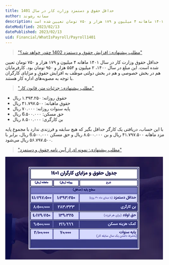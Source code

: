 ```yaml
---
title: حداقل حقوق و دستمزد وزارت کار در سال 1401
author: سمانه رشوند  
description: حداقل حقوق وزارت کار در سال ۱۴۰۱ ماهانه ۴ میلیون و ۱۷۹ هزار و ۷۵۰ تومان تعیین شده است. 
dateModified: 2023/02/13  
datePublished: 2023/02/13 
uid: Financial/WhatIsPayroll/Payroll1401
---
```


> ["مطلب پیشنهادی: افزایش حقوق و دستمزد 1402 چقدر خواهد شد؟"](https://www.hooshkar.com/Wiki/Payroll/Payroll1402)

حداقل حقوق وزارت کار در سال ۱۴۰۱ ماهانه ۴ میلیون و ۱۷۹ هزار و ۷۵۰ تومان تعیین شده است. این مبلغ در سال ۱۴۰۰، ۲ میلیون و ۵۵۴ هزار و ۹۵۰ تومان بود. کارفرمایان هم در بخش خصوصی و هم در بخش دولتی موظف به افزایش حقوق و مزایای کارگران با توجه به مصوبه‌های اداره کار هستند.

> ["مطلب پیشنهادی: جزئیات متن قانون کار"](https://rc.majlis.ir/fa/law/show/99612)


*   حقوق روزانه: ۱.۳۹۳.۲۵۰ ریال
*   حقوق ماهیانه: ۴۱.۷۹۷.۵۰۰ ریال
*   پایه سنوات روزانه: ۷۰.۰۰۰ ریال
*   حق مسکن: 6.۵۰۰.۰۰۰ ریال
*   بن کارگری: ۸.۵۰۰.۰۰۰ ریال

با این حساب، دریافتی یک کارگر حداقل بگیر که هیچ سابقه و فرزندی ندارد با مجموع پایه مزد ماهانه‌ ۴۱.۷۹۷.۵۰۰ ریال و بن ۸.۵۰۰.۰۰۰ ریال و حق مسکن 6.۵۰۰.۰۰۰ ریال، برابر با ۵۶.۷۹۷.۵۰۰ ریال می‌شود.


> ["مطلب پیشنهادی: نمونه ای از آیین نامه حقوق و دستمزد"](http://e30now.blogfa.com/post/101/%D8%A2%D8%A6%D9%8A%D9%86-%D9%86%D8%A7%D9%85%D9%87-%D8%AD%D9%82%D9%88%D9%82-%D9%88-%D8%AF%D8%B3%D8%AA%D9%85%D8%B2%D8%AF)


![حقوق و دستمزد](./Images/Payroll1401.webp)